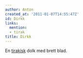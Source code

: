 ```yaml
---
author: Anton
created_at: '2011-01-07T14:55:47Z'
id: Dirkk
links:
  mention:
  - tirak
title: Dirkk
---
```


En [tirakisk] dolk med brett blad.

  [tirakisk]: tirak
